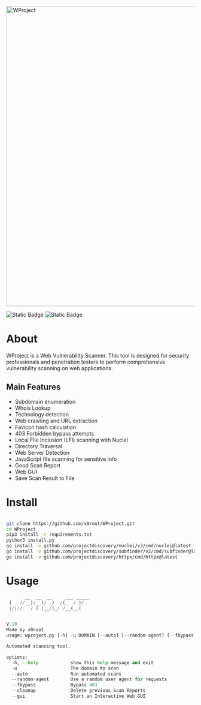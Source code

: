 <img src='https://i.imgur.com/avqZk5i.jpeg' border='0' alt='WProject' width="800" height="auto"/>
</a>

 <img alt="Static Badge" src="https://img.shields.io/badge/Version-2.5-blue"> <img alt="Static Badge" src="https://img.shields.io/badge/Status-Beta-orange"> 


# About

WProject is a Web Vulnerability Scanner. This tool is designed for security professionals and penetration testers to perform comprehensive vulnerability scanning on web applications.

## Main Features

   - Subdomain enumeration
   - Whois Lookup
   - Technology detection
   - Web crawling and URL extraction
   - Favicon hash calculation
   - 403 Forbidden bypass attempts
   - Local File Inclusion (LFI) scanning with Nuclei
   - Directory Traversal
   - Web Server Detection
   - JavaScript file scanning for sensitive info
   - Good Scan Report
   - Web GUI
   - Save Scan Result to File

# Install

```bash

git clone https://github.com/x0root/WProject.git
cd WProject
pip3 install -r requirements.txt
python3 install.py
go install -v github.com/projectdiscovery/nuclei/v3/cmd/nuclei@latest
go install -v github.com/projectdiscovery/subfinder/v2/cmd/subfinder@latest
go install -v github.com/projectdiscovery/httpx/cmd/httpx@latest

```

# Usage

```python
       __  __  __     ___ _____
 (   //__)/__)/  )  /(_  / )/
 |/|//   / ( (__/(_/ /__(__(


V.10
Made by x0root
usage: wproject.py [-h] -u DOMAIN [--auto] [--random-agent] [--fbypass] [--cleanup] [--gui]

Automated scanning tool.

options:
  -h, --help            show this help message and exit
  -u                    The domain to scan
  --auto                Run automated scans
  --random-agent        Use a random user agent for requests
  --fbypass             Bypass 403
  --cleanup             Delete previous Scan Reports
  --gui                 Start an Interactive Web GUI
```
